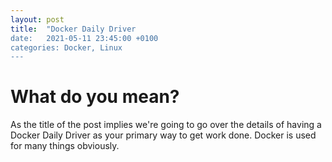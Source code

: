 ```yaml
---
layout: post
title:  "Docker Daily Driver
date:   2021-05-11 23:45:00 +0100
categories: Docker, Linux
---
```


# What do you mean?
As the title of the post implies we're going to go over the details of having a Docker Daily Driver as your primary way to get work done. Docker is used for many things obviously.